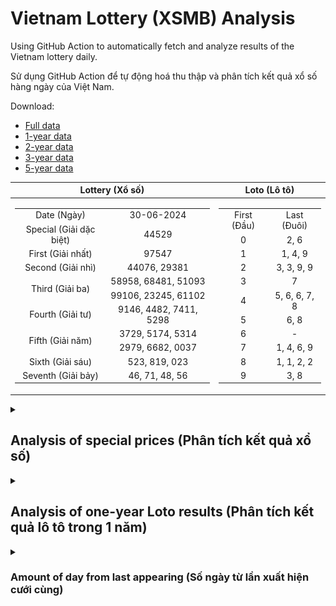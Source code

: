 # Vietnam Lottery (XSMB) Analysis

Using GitHub Action to automatically fetch and analyze results of the Vietnam lottery daily.

Sử dụng GitHub Action để tự động hoá thu thập và phân tích kết quả xổ số hàng ngày của Việt Nam.

Download:

* [Full data](https://raw.githubusercontent.com/khiemdoan/vietnam-lottery-xsmb-analysis/main/results/xsmb.csv)
* [1-year data](https://raw.githubusercontent.com/khiemdoan/vietnam-lottery-xsmb-analysis/main/results/xsmb_1_year.csv)
* [2-year data](https://raw.githubusercontent.com/khiemdoan/vietnam-lottery-xsmb-analysis/main/results/xsmb_2_year.csv)
* [3-year data](https://raw.githubusercontent.com/khiemdoan/vietnam-lottery-xsmb-analysis/main/results/xsmb_3_year.csv)
* [5-year data](https://raw.githubusercontent.com/khiemdoan/vietnam-lottery-xsmb-analysis/main/results/xsmb_5_year.csv)

| Lottery (Xổ số) | Loto (Lô tô) |
| :------------: | :----------: |
| <table><tr><td>Date (Ngày)</td><td>30-06-2024</td></tr><tr><td>Special (Giải dặc biệt)</td><td>44529</td></tr><tr><td>First (Giải nhất)</td><td>97547</td></tr><tr><td>Second (Giải nhì)</td><td>44076, 29381</td></tr><tr><td rowspan="2">Third (Giải ba)</td><td>58958, 68481, 51093</td></tr><tr><td>99106, 23245, 61102</td></tr><tr><td>Fourth (Giải tư)</td><td>9146, 4482, 7411, 5298</td></tr><tr><td rowspan="2">Fifth (Giải năm)</td><td>3729, 5174, 5314</td></tr><tr><td>2979, 6682, 0037</td></tr><tr><td>Sixth (Giải sáu)</td><td>523, 819, 023</td></tr><tr><td>Seventh (Giải bảy)</td><td>46, 71, 48, 56</td></tr></table> | <table><tr><td>First (Đầu)</td><td>Last (Đuôi)</td></tr><tr><td>0</td><td>2, 6</td></tr><tr><td>1</td><td>1, 4, 9</td></tr><tr><td>2</td><td>3, 3, 9, 9</td></tr><tr><td>3</td><td>7</td></tr><tr><td>4</td><td>5, 6, 6, 7, 8</td></tr><tr><td>5</td><td>6, 8</td></tr><tr><td>6</td><td>-</td></tr><tr><td>7</td><td>1, 4, 6, 9</td></tr><tr><td>8</td><td>1, 1, 2, 2</td></tr><tr><td>9</td><td>3, 8</td></tr></table> |

<details>
  <summary><h2>Analysis of special prices (Phân tích kết quả xổ số)</h2></summary>
  <h3>Amount of day from last appearing (Số ngày từ lần xuất hiện cuối cùng)</h3>

  ![Delta](images/special_delta.jpg)

  <h3>Top 10 amount of day from last appearing (Top 10 số lâu chưa xuất hiện)</h3>

  ![Delta top 10](images/special_delta_top_10.jpg)
</details>

<details>
  <summary><h2>Analysis of one-year Loto results (Phân tích kết quả lô tô trong 1 năm)</h2></summary>

  Max: 128. Min: 68.

  Mean: 97.74. Standard deviation: 10.61.

  <h3>Detail (Chi tiết)</h3>

  ![Detail](images/heatmap.jpg)

  <h3>Top 10</h3>

  ![Top 10](images/top-10.jpg)

  <h3>Distribution (Phân bổ)</h3>

  ![Distribution](images/distribution.jpg)
</details>

<details>
  <summary><h3>Amount of day from last appearing (Số ngày từ lần xuất hiện cưới cùng)</h2></summary>

  ![Delta](images/delta.jpg)

  <h3>Top 10 amount of day from last appearing (Top 10 số lâu chưa xuất hiện)</h3>

  ![Delta top 10](images/delta_top_10.jpg)
</details>
